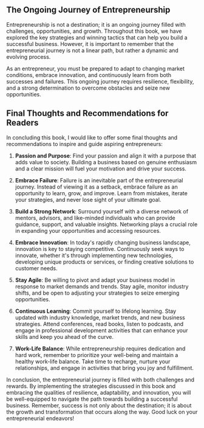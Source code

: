 
The Ongoing Journey of Entrepreneurship
---------------------------------------

Entrepreneurship is not a destination; it is an ongoing journey filled with challenges, opportunities, and growth. Throughout this book, we have explored the key strategies and winning tactics that can help you build a successful business. However, it is important to remember that the entrepreneurial journey is not a linear path, but rather a dynamic and evolving process.

As an entrepreneur, you must be prepared to adapt to changing market conditions, embrace innovation, and continuously learn from both successes and failures. This ongoing journey requires resilience, flexibility, and a strong determination to overcome obstacles and seize new opportunities.

Final Thoughts and Recommendations for Readers
----------------------------------------------

In concluding this book, I would like to offer some final thoughts and recommendations to inspire and guide aspiring entrepreneurs:

1. **Passion and Purpose**: Find your passion and align it with a purpose that adds value to society. Building a business based on genuine enthusiasm and a clear mission will fuel your motivation and drive your success.

2. **Embrace Failure**: Failure is an inevitable part of the entrepreneurial journey. Instead of viewing it as a setback, embrace failure as an opportunity to learn, grow, and improve. Learn from mistakes, iterate your strategies, and never lose sight of your ultimate goal.

3. **Build a Strong Network**: Surround yourself with a diverse network of mentors, advisors, and like-minded individuals who can provide guidance, support, and valuable insights. Networking plays a crucial role in expanding your opportunities and accessing resources.

4. **Embrace Innovation**: In today's rapidly changing business landscape, innovation is key to staying competitive. Continuously seek ways to innovate, whether it's through implementing new technologies, developing unique products or services, or finding creative solutions to customer needs.

5. **Stay Agile**: Be willing to pivot and adapt your business model in response to market demands and trends. Stay agile, monitor industry shifts, and be open to adjusting your strategies to seize emerging opportunities.

6. **Continuous Learning**: Commit yourself to lifelong learning. Stay updated with industry knowledge, market trends, and new business strategies. Attend conferences, read books, listen to podcasts, and engage in professional development activities that can enhance your skills and keep you ahead of the curve.

7. **Work-Life Balance**: While entrepreneurship requires dedication and hard work, remember to prioritize your well-being and maintain a healthy work-life balance. Take time to recharge, nurture your relationships, and engage in activities that bring you joy and fulfillment.

In conclusion, the entrepreneurial journey is filled with both challenges and rewards. By implementing the strategies discussed in this book and embracing the qualities of resilience, adaptability, and innovation, you will be well-equipped to navigate the path towards building a successful business. Remember, success is not only about the destination; it is about the growth and transformation that occurs along the way. Good luck on your entrepreneurial endeavors!
